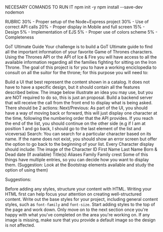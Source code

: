NECESARY COMANDS TO RUN IT
npm init -y
npm install --save-dev nodemon

RUBRIC
30% - Proper setup of the Node+Express project
30% - Use of correct API calls
20% - Proper display in Mobile and full screen
15% - Design
  5% - Implementation of EJS 
  5% - Proper use of colors scheme
  5% - Completeness

  GoT Ultimate Guide
Your challenge is to build a GoT Ultimate guide to find all the important information of your favorite Game of Thrones characters. Using the Thrones API or the API of Ice & Fire you will have access to all the available information regarding all the families fighting for sitting on the Iron Throne. The goal of this project is for you to have a working enciclopedia to consult on all the suitor for the throne; for this purpose you will need to:

Build a UI that best represent the content shown in a catalog. It does not have to have a specific design, but it should contain all the features described below.
The image below illustrate an idea you may use, but you are NOT required to do so, this is just an proposal.
Build a backend server that will receive the call from the front end to display what is being asked. There should be 2 actions:
Next/Previous: As part of the UI, you should have a way of moving back or forward, this will just display one character at the time, following the numbering order that the API provides. If you reach the end of the list, you should continue on the other side (e.g if I am at position 1 and go back, I should go to the last element of the list and viceversa)
Search: You can search for a particular character based on its name. If the name does not exist, you should show an error screen but offer the option to go back to the beginning of your list.
Every Character display should include:
The image of the Character
ID
First Name
Last Name
Born & Dead date (If available)
Title(s)
Aliases
Family
Family crest
Some of this things have multiple entries, so you can decide how you want to display them. (Suggestion: Look at the Bootstrap elements available and study the option of using them)

Suggestions:

Before adding any styles, structure your content with HTML. Writing your HTML first can help focus your attention on creating well-structured content.
Write out the base styles for your project, including general content styles, such as `font-family` and `font-size`.
Start adding styles to the top of the page and work down. Only move on to the next section once you're happy with what you've completed on the area you're working on.
If any image is missing, make sure that you provide a default image so the design is not affected.